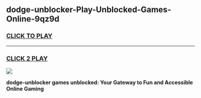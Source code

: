 
## dodge-unblocker-Play-Unblocked-Games-Online-9qz9d
<h3>
<a href="https://premium76.site?title=dodge-unblocker&ref=25A">CLICK TO PLAY</a></h3>
<hr>

<h3>
<a href="https://premium76.site?title=dodge-unblocker&ref=25A">CLICK 2 PLAY</a>
  
</h3>

<a href="https://premium76.site?title=dodge-unblocker&ref=25A"><img src="https://clearcache.store/games.png"></a>


**dodge-unblocker games unblocked: Your Gateway to Fun and Accessible Online Gaming**
